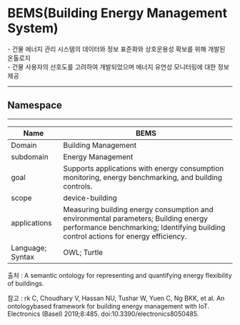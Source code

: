 # BEMS(Building Energy Management System)

&#45; 건물 에너지 관리 시스템의 데이터와 정보 표준화와 상호운용성 확보를 위해 개발된 온톨로지 <br/>
&#45; 건물 사용자의 선호도를 고려하여 개발되었으며 에너지 유연성 모니터링에 대한 정보 제공

---
## Namespace


---
| Name             | BEMS                |
| ---------------- | ------------------- |
| Domain           | Building Management |
| subdomain        | Energy Management   |
| goal             | Supports applications with energy consumption monitoring, energy benchmarking, and building controls.                    |
| scope            | device-building                    |
| applications     | Measuring building energy consumption and environmental parameters; Building energy performance benchmarking; Identifying building control actions for energy efficiency.                    |
| Language; Syntax |   OWL; Turtle                  |

출처 :  A semantic ontology for representing and quantifying energy flexibility of buildings.

참고 : rk C, Choudhary V, Hassan NU, Tushar W, Yuen C, Ng BKK, et al. An ontologybased framework for building energy management with IoT. Electronics (Basel) 2019;8:485. doi:10.3390/electronics8050485.